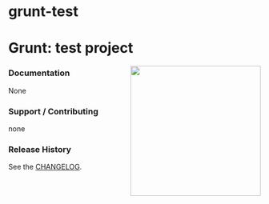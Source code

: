 grunt-test
==========
# Grunt: test project

<img align="right" height="260" src="http://gruntjs.com/img/grunt-logo-no-wordmark.svg">


### Documentation

None

### Support / Contributing
none

### Release History
See the [CHANGELOG](CHANGELOG).
